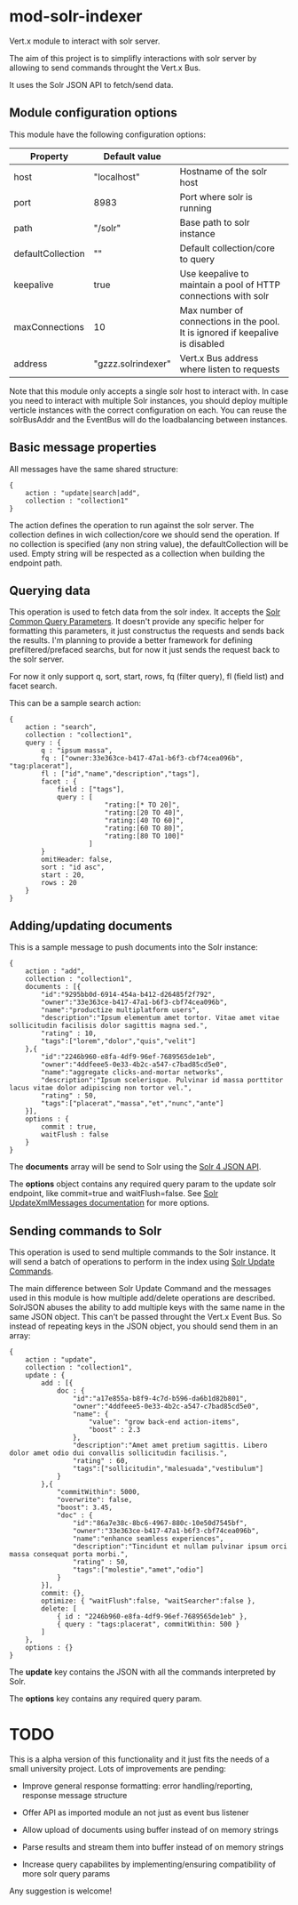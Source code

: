 mod-solr-indexer
================

Vert.x module to interact with solr server.

The aim of this project is to simplifly interactions with solr server by allowing to send commands throught the Vert.x Bus.

It uses the Solr JSON API to fetch/send data.

Module configuration options
----------------------------
This module have the following configuration options:

| Property          | Default value       |                                                                               |
| ----------------- | ------------------- | ----------------------------------------------------------------------------- |
| host              | "localhost"         | Hostname of the solr host                                                     |
| port              | 8983                | Port where solr is running                                                    |
| path              | "/solr"             | Base path to solr instance                                                    |
| defaultCollection | ""                  | Default collection/core to query                                              |
| keepalive         | true                | Use keepalive to maintain a pool of HTTP connections with solr                |
| maxConnections    | 10                  | Max number of connections in the pool. It is ignored if keepalive is disabled |
| address           | "gzzz.solrindexer"  | Vert.x Bus address where listen to requests                                   |

Note that this module only accepts a single solr host to interact with. In case you need to interact with multiple Solr instances, you should deploy multiple verticle instances with the correct configuration on each.
You can reuse the solrBusAddr and the EventBus will do the loadbalancing between instances.

Basic message properties
------------------------
All messages have the same shared structure:
```
{
	action : "update|search|add",
	collection : "collection1"
}
```

The action defines the operation to run against the solr server. The collection defines in wich collection/core we should send the operation.
If no collection is specified (any non string value), the defaultCollection will be used. Empty string will be respected as a collection when building the endpoint path.

Querying data
-------------
This operation is used to fetch data from the solr index. It accepts the [Solr Common Query Parameters][Solr Common Query Parameters]. It doesn't provide any specific helper for formatting this parameters, it just constructus the requests and sends back the results. I'm planning to provide a better framework for defining prefiltered/prefaced searchs, but for now it just sends the request back to the solr server.

For now it only support q, sort, start, rows, fq (filter query), fl (field list) and facet search.

This can be a sample search action:
```
{
	action : "search",
	collection : "collection1",
	query : {
		q : "ipsum massa",
		fq : ["owner:33e363ce-b417-47a1-b6f3-cbf74cea096b", "tag:placerat"],
		fl : ["id","name","description","tags"],
		facet : {
			field : ["tags"],
			query : [
						"rating:[* TO 20]",
						"rating:[20 TO 40]",
						"rating:[40 TO 60]",
						"rating:[60 TO 80]",
						"rating:[80 TO 100]"
					]
		}
		omitHeader: false,
		sort : "id asc",
		start : 20,
		rows : 20
	}
}
```

Adding/updating documents
-------------------------
This is a sample message to push documents into the Solr instance:
```
{
	action : "add",
	collection : "collection1",
	documents : [{
		"id":"9295bb0d-6914-454a-b412-d26485f2f792",
		"owner":"33e363ce-b417-47a1-b6f3-cbf74cea096b",
		"name":"productize multiplatform users",
		"description":"Ipsum elementum amet tortor. Vitae amet vitae sollicitudin facilisis dolor sagittis magna sed.",
		"rating" : 10,
		"tags":["lorem","dolor","quis","velit"]
	},{
		"id":"2246b960-e8fa-4df9-96ef-7689565de1eb",
		"owner":"4ddfeee5-0e33-4b2c-a547-c7bad85cd5e0",
		"name":"aggregate clicks-and-mortar networks",
		"description":"Ipsum scelerisque. Pulvinar id massa porttitor lacus vitae dolor adipiscing non tortor vel.",
		"rating" : 50,
		"tags":["placerat","massa","et","nunc","ante"]
	}],
	options : {
		commit : true,
		waitFlush : false
	}
}
```
The __documents__ array will be send to Solr using the [Solr 4 JSON API][UpdateJSON Solr4 Example].

The __options__ object contains any required query param to the update solr endpoint, like commit=true and waitFlush=false. See [Solr UpdateXmlMessages documentation][Solr Update Query] for more options.

Sending commands to Solr
------------------------
This operation is used to send multiple commands to the Solr instance. It will send a batch of operations to perform in the index using [Solr Update Commands][UpdateJSON Commands].

The main difference between Solr Update Command and the messages used in this module is how multiple add/delete operations are described. SolrJSON abuses the ability to add multiple keys with the same name in the same JSON object. This can't be passed throught the Vert.x Event Bus. So instead of repeating keys in the JSON object, you should send them in an array:
```
{
	action : "update",
	collection : "collection1",
	update : {
		add : [{
			doc : {
				"id":"a17e855a-b8f9-4c7d-b596-da6b1d82b801",
				"owner":"4ddfeee5-0e33-4b2c-a547-c7bad85cd5e0",
				"name": {
					"value": "grow back-end action-items",
					"boost" : 2.3
				},
				"description":"Amet amet pretium sagittis. Libero dolor amet odio dui convallis sollicitudin facilisis.",
				"rating" : 60,
				"tags":["sollicitudin","malesuada","vestibulum"]
			}
		},{
			"commitWithin": 5000,
			"overwrite": false,
			"boost": 3.45,
			"doc" : {
				"id":"86a7e38c-8bc6-4967-880c-10e50d7545bf",
				"owner":"33e363ce-b417-47a1-b6f3-cbf74cea096b",
				"name":"enhance seamless experiences",
				"description":"Tincidunt et nullam pulvinar ipsum orci massa consequat porta morbi.",
				"rating" : 50,
				"tags":["molestie","amet","odio"]
			}
		}],
		commit: {},
		optimize: { "waitFlush":false, "waitSearcher":false },
		delete: [
			{ id : "2246b960-e8fa-4df9-96ef-7689565de1eb" },
			{ query : "tags:placerat", commitWithin: 500 }
		]
	},
	options : {}
}
```
The __update__ key contains the JSON with all the commands interpreted by Solr.

The __options__ key contains any required query param.

TODO
====

This is a alpha version of this functionality and it just fits the needs of a small university project. Lots of improvements are pending:

* Improve general response formatting: error handling/reporting, response message structure

* Offer API as imported module an not just as event bus listener

* Allow upload of documents using buffer instead of on memory strings

* Parse results and stream them into buffer instead of on memory strings

* Increase query capabilites by implementing/ensuring compatibility of more solr query params

Any suggestion is welcome!

[Solr Common Query Parameters]: https://wiki.apache.org/solr/CommonQueryParameters
[UpdateJSON Solr4 Example]: https://wiki.apache.org/solr/UpdateJSON#Solr_4.0_Example
[Solr Update Query]: https://wiki.apache.org/solr/UpdateXmlMessages#Passing_commit_and_commitWithin_parameters_as_part_of_the_URL
[UpdateJSON Commands]: https://wiki.apache.org/solr/UpdateJSON#Update_Commands